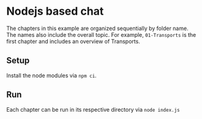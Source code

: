 # Nodejs based chat

The chapters in this example are organized sequentially by folder name. The names
also include the overall topic. For example, `01-Transports` is the first chapter
and includes an overview of Transports.

## Setup

Install the node modules via `npm ci`.

## Run

Each chapter can be run in its respective directory via `node index.js`
